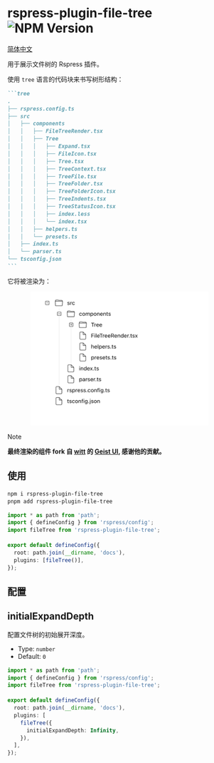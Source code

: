 # rspress-plugin-file-tree ![NPM Version](https://img.shields.io/npm/v/rspress-plugin-file-tree)

[简体中文](./README.zh-CN.md)

用于展示文件树的 Rspress 插件。

使用 `tree` 语言的代码块来书写树形结构：

````markdown
```tree
.
├── rspress.config.ts
├── src
│   ├── components
│   │   ├── FileTreeRender.tsx
│   │   ├── Tree
│   │   │   ├── Expand.tsx
│   │   │   ├── FileIcon.tsx
│   │   │   ├── Tree.tsx
│   │   │   ├── TreeContext.tsx
│   │   │   ├── TreeFile.tsx
│   │   │   ├── TreeFolder.tsx
│   │   │   ├── TreeFolderIcon.tsx
│   │   │   ├── TreeIndents.tsx
│   │   │   ├── TreeStatusIcon.tsx
│   │   │   ├── index.less
│   │   │   └── index.tsx
│   │   ├── helpers.ts
│   │   └── presets.ts
│   ├── index.ts
│   └── parser.ts
└── tsconfig.json
```
````

它将被渲染为：

<div align="center">
  <img src="./image.png" alt="sample" width="400" height="300" />
</div>

> [!NOTE]
>
> **最终渲染的组件 fork 自 [witt](https://github.com/unix) 的 [Geist UI](https://geist-ui.dev/), 感谢他的贡献。**

## 使用

```bash
npm i rspress-plugin-file-tree
pnpm add rspress-plugin-file-tree
```

```ts
import * as path from 'path';
import { defineConfig } from 'rspress/config';
import fileTree from 'rspress-plugin-file-tree';

export default defineConfig({
  root: path.join(__dirname, 'docs'),
  plugins: [fileTree()],
});
```

## 配置

## initialExpandDepth

配置文件树的初始展开深度。

- Type: `number`
- Default: `0`

```ts
import * as path from 'path';
import { defineConfig } from 'rspress/config';
import fileTree from 'rspress-plugin-file-tree';

export default defineConfig({
  root: path.join(__dirname, 'docs'),
  plugins: [
    fileTree({
      initialExpandDepth: Infinity,
    }),
  ],
});
```
